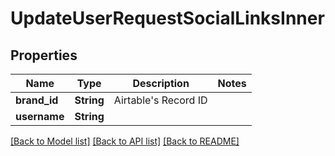 # UpdateUserRequestSocialLinksInner

## Properties
Name | Type | Description | Notes
------------ | ------------- | ------------- | -------------
**brand_id** | **String** | Airtable's Record ID | 
**username** | **String** |  | 

[[Back to Model list]](../README.md#documentation-for-models) [[Back to API list]](../README.md#documentation-for-api-endpoints) [[Back to README]](../README.md)


